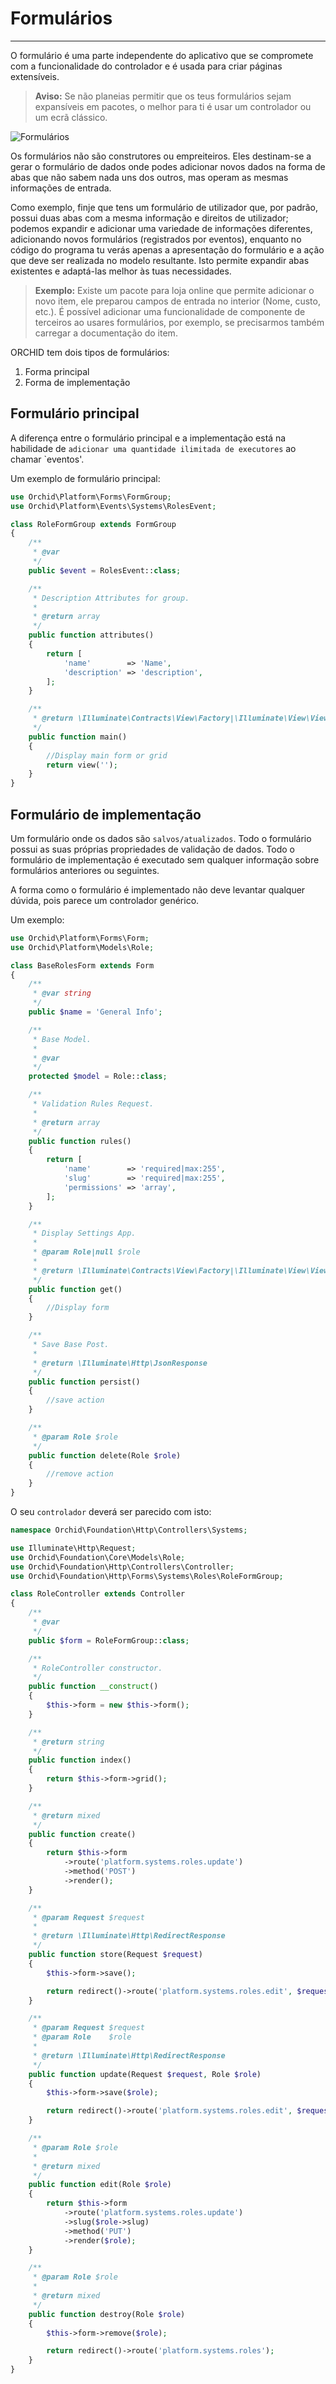 # Formulários
----------

O formulário é uma parte independente do aplicativo que se compromete com a funcionalidade do controlador e é usada para criar páginas extensíveis.



> **Aviso:** Se não planeias permitir que os teus formulários sejam expansíveis em pacotes, o melhor para ti é usar um controlador ou um ecrã clássico.


![Formulários](https://orchid.software/img/scheme/forms.jpg)

Os formulários não são construtores ou empreiteiros.
Eles destinam-se a gerar o formulário de dados onde podes adicionar novos dados na forma de abas que não sabem nada uns dos outros, mas operam as mesmas informações de entrada.

Como exemplo, finje que tens um formulário de utilizador que, por padrão, possui duas abas
com a mesma informação e direitos de utilizador; podemos expandir e adicionar
uma variedade de informações diferentes, adicionando novos formulários (registrados por eventos),
enquanto no código do programa tu verás apenas a apresentação do formulário e a ação que deve ser realizada no modelo resultante.
Isto permite expandir abas existentes e adaptá-las melhor às tuas necessidades.

> **Exemplo:** Existe um pacote para loja online que permite adicionar o novo item,
ele preparou campos de entrada no interior (Nome, custo, etc.).
É possível adicionar uma funcionalidade de componente de terceiros ao usares formulários, por exemplo, se precisarmos também carregar a documentação do item.

ORCHID tem dois tipos de formulários:

1. Forma principal
1. Forma de implementação


## Formulário principal

A diferença entre o formulário principal e a implementação está na habilidade de `adicionar uma quantidade ilimitada de executores` ao chamar `eventos'.

Um exemplo de formulário principal:
```php
use Orchid\Platform\Forms\FormGroup;
use Orchid\Platform\Events\Systems\RolesEvent;

class RoleFormGroup extends FormGroup
{
    /**
     * @var
     */
    public $event = RolesEvent::class;

    /**
     * Description Attributes for group.
     *
     * @return array
     */
    public function attributes()
    {
        return [
            'name'        => 'Name',
            'description' => 'description',
        ];
    }

    /**
     * @return \Illuminate\Contracts\View\Factory|\Illuminate\View\View
     */
    public function main()
    {
        //Display main form or grid
        return view('');
    }
}

```

## Formulário de implementação

Um formulário onde os dados são `salvos/atualizados`. Todo o formulário possui as suas próprias propriedades de validação de dados.
Todo o formulário de implementação é executado sem qualquer informação sobre formulários anteriores ou seguintes.

A forma como o formulário é implementado não deve levantar qualquer dúvida, pois parece um controlador genérico.

Um exemplo:
```php
use Orchid\Platform\Forms\Form;
use Orchid\Platform\Models\Role;

class BaseRolesForm extends Form
{
    /**
     * @var string
     */
    public $name = 'General Info';

    /**
     * Base Model.
     *
     * @var
     */
    protected $model = Role::class;

    /**
     * Validation Rules Request.
     *
     * @return array
     */
    public function rules()
    {
        return [
            'name'        => 'required|max:255',
            'slug'        => 'required|max:255',
            'permissions' => 'array',
        ];
    }

    /**
     * Display Settings App.
     *
     * @param Role|null $role
     *
     * @return \Illuminate\Contracts\View\Factory|\Illuminate\View\View
     */
    public function get()
    {
        //Display form
    }

    /**
     * Save Base Post.
     *
     * @return \Illuminate\Http\JsonResponse
     */
    public function persist()
    {
        //save action
    }

    /**
     * @param Role $role
     */
    public function delete(Role $role)
    {
        //remove action
    }
}

```

O seu `controlador` deverá ser parecido com isto:

```php
namespace Orchid\Foundation\Http\Controllers\Systems;

use Illuminate\Http\Request;
use Orchid\Foundation\Core\Models\Role;
use Orchid\Foundation\Http\Controllers\Controller;
use Orchid\Foundation\Http\Forms\Systems\Roles\RoleFormGroup;

class RoleController extends Controller
{
    /**
     * @var
     */
    public $form = RoleFormGroup::class;

    /**
     * RoleController constructor.
     */
    public function __construct()
    {
        $this->form = new $this->form();
    }

    /**
     * @return string
     */
    public function index()
    {
        return $this->form->grid();
    }

    /**
     * @return mixed
     */
    public function create()
    {
        return $this->form
            ->route('platform.systems.roles.update')
            ->method('POST')
            ->render();
    }

    /**
     * @param Request $request
     *
     * @return \Illuminate\Http\RedirectResponse
     */
    public function store(Request $request)
    {
        $this->form->save();

        return redirect()->route('platform.systems.roles.edit', $request->get('slug'));
    }

    /**
     * @param Request $request
     * @param Role    $role
     *
     * @return \Illuminate\Http\RedirectResponse
     */
    public function update(Request $request, Role $role)
    {
        $this->form->save($role);

        return redirect()->route('platform.systems.roles.edit', $request->get('slug'));
    }

    /**
     * @param Role $role
     *
     * @return mixed
     */
    public function edit(Role $role)
    {
        return $this->form
            ->route('platform.systems.roles.update')
            ->slug($role->slug)
            ->method('PUT')
            ->render($role);
    }

    /**
     * @param Role $role
     *
     * @return mixed
     */
    public function destroy(Role $role)
    {
        $this->form->remove($role);

        return redirect()->route('platform.systems.roles');
    }
}

```
